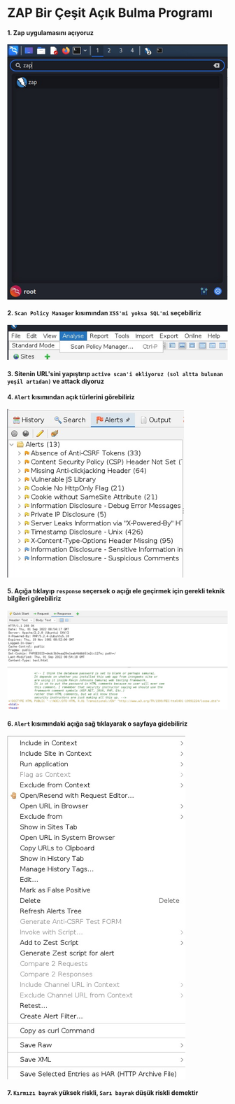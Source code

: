 # ZAP Bir Çeşit Açık Bulma Programı 
#### 1. Zap uygulamasını açıyoruz
![](https://github.com/ahmetnuysal/Cyber-Security/blob/d549e2f94633803291d42bc62daf649497e75048/Websitesi%20Pentesting/Pict/zap.jpeg)
#### 2. ```Scan Policy Manager``` kısımından ```XSS'mi yoksa SQL'mi``` seçebiliriz
![](https://github.com/ahmetnuysal/Cyber-Security/blob/d549e2f94633803291d42bc62daf649497e75048/Websitesi%20Pentesting/Pict/scan%20policy.jpeg)
#### 3. Sitenin URL'sini yapıştırıp ```active scan'i ekliyoruz (sol altta bulunan yeşil artıdan)``` ve attack diyoruz
#### 4. ```Alert``` kısımından açık türlerini görebiliriz
![](https://github.com/ahmetnuysal/Cyber-Security/blob/d549e2f94633803291d42bc62daf649497e75048/Websitesi%20Pentesting/Pict/alerts.jpeg)
#### 5. Açığa tıklayıp ```response``` seçersek o açığı ele geçirmek için gerekli teknik bilgileri görebiliriz
![](https://github.com/ahmetnuysal/Cyber-Security/blob/d549e2f94633803291d42bc62daf649497e75048/Websitesi%20Pentesting/Pict/response.jpeg)
#### 6. ```Alert``` kısımındaki açığa sağ tıklayarak o sayfaya gidebiliriz
![](https://github.com/ahmetnuysal/Cyber-Security/blob/d549e2f94633803291d42bc62daf649497e75048/Websitesi%20Pentesting/Pict/open%20url.jpeg)
#### 7. ```Kırmızı bayrak``` yüksek riskli, ```Sarı bayrak``` düşük riskli demektir
